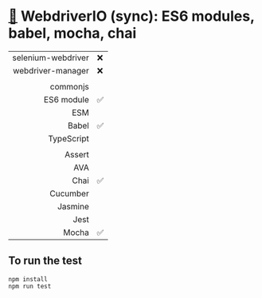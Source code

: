 # [:wolf:](https://github.com/xgirma/e2e_test_recipes/tree/master/configuration/webdriverio) WebdriverIO (sync): ES6 modules, babel, mocha, chai

|   |  |
|---:|:---|
| selenium-webdriver | :x: |
| webdriver-manager | :x: |
|   |   |
| commonjs  |  |
| ES6 module  | :white_check_mark: |
| ESM  |  |
| Babel  | :white_check_mark: |
| TypeScript  |  |
|   |   |
| Assert  |  |
| AVA  |   |
| Chai  | :white_check_mark: |
| Cucumber  |   |
| Jasmine  |  | 
| Jest  |  | 
| Mocha  | :white_check_mark: |

## To run the test

    npm install
    npm run test
